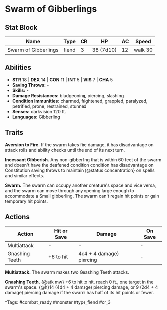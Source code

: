 # Swarm of Gibberlings

## Stat Block

| Name | Type | CR | HP | AC | Speed |
|------|------|----|----|----|-------|
| Swarm of Gibberlings | fiend | 3 | 38 (7d10) | 12 | walk 30 |

## Abilities

- **STR** 18 | **DEX** 14 | **CON** 11 | **INT** 5 | **WIS** 7 | **CHA** 5
- **Saving Throws:** -  
- **Skills:** -  
- **Damage Resistances:** bludgeoning, piercing, slashing  
- **Condition Immunities:** charmed, frightened, grappled, paralyzed, petrified, prone, restrained, stunned  
- **Senses:** darkvision 120 ft.  
- **Languages:** Gibberling

## Traits

**Aversion to Fire.** If the swarm takes fire damage, it has disadvantage on attack rolls and ability checks until the end of its next turn.

**Incessant Gibberish.** Any non-gibberling that is within 60 feet of the swarm and doesn't have the deafened condition condition has disadvantage on Constitution saving throws to maintain {@status concentration} on spells and similar effects.

**Swarm.** The swarm can occupy another creature's space and vice versa, and the swarm can move through any opening large enough to accommodate a Small gibberling. The swarm can't regain hit points or gain temporary hit points.


## Actions

| Action | Hit or Save | Damage | On Save |
|--------|--------------|--------|----------|
| Multiattack | - | - | - |
| Gnashing Teeth | +6 to hit | 4d4 + 4 damage) piercing | - |

**Multiattack.** The swarm makes two Gnashing Teeth attacks.

**Gnashing Teeth.** {@atk mw} +6 to hit to hit, reach 0 ft., one target in the swarm's space. {@h}14 (4d4 + 4 damage) piercing damage, or 9 (2d4 + 4 damage) piercing damage if the swarm has half of its hit points or fewer.


^Tags: #combat_ready #monster #type_fiend #cr_3